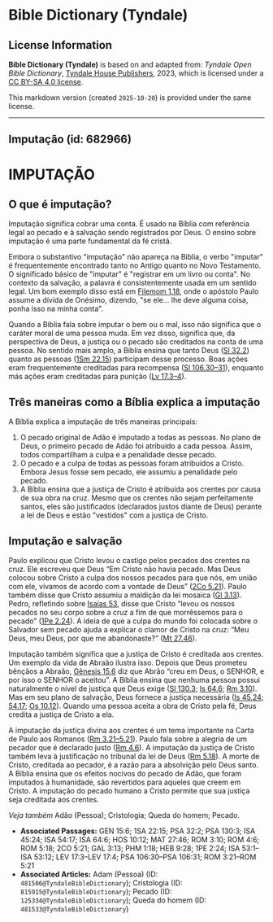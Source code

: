 # Bible Dictionary (Tyndale)

## License Information

**Bible Dictionary (Tyndale)** is based on and adapted from: _Tyndale Open Bible Dictionary_, [Tyndale House Publishers](https://tyndaleopenresources.com/), 2023, which is licensed under a [CC BY-SA 4.0 license](https://creativecommons.org/licenses/by-sa/4.0/legalcode.en).

This markdown version (created `2025-10-20`) is provided under the same license.



--------------------------------

## Imputação (id: 682966)

IMPUTAÇÃO
=========

O que é imputação?
------------------

Imputação significa cobrar uma conta. É usado na Bíblia com referência legal ao pecado e à salvação sendo registrados por Deus. O ensino sobre imputação é uma parte fundamental da fé cristã.

Embora o substantivo "imputação" não apareça na Bíblia, o verbo "imputar" é frequentemente encontrado tanto no Antigo quanto no Novo Testamento. O significado básico de "imputar" é "registrar em um livro ou conta". No contexto da salvação, a palavra é consistentemente usada em um sentido legal. Um bom exemplo disso está em [Filemom 1\.18](https://ref.ly/Phlm1:18), onde o apóstolo Paulo assume a dívida de Onésimo, dizendo, "se ele... lhe deve alguma coisa, ponha isso na minha conta".

Quando a Bíblia fala sobre imputar o bem ou o mal, isso não significa que o caráter moral de uma pessoa muda. Em vez disso, significa que, da perspectiva de Deus, a justiça ou o pecado são creditados na conta de uma pessoa. No sentido mais amplo, a Bíblia ensina que tanto Deus ([Sl 32\.2](https://ref.ly/Ps32:2)) quanto as pessoas ([1Sm 22\.15](https://ref.ly/1Sam22:15)) participam desse processo. Boas ações eram frequentemente creditadas para recompensa ([Sl 106\.30–31](https://ref.ly/Ps106:30-Ps106:31)), enquanto más ações eram creditadas para punição ([Lv 17\.3–4](https://ref.ly/Lev17:3-Lev17:4)).

Três maneiras como a Bíblia explica a imputação
-----------------------------------------------

A Bíblia explica a imputação de três maneiras principais:

1. O pecado original de Adão é imputado a todas as pessoas. No plano de Deus, o primeiro pecado de Adão foi atribuído a cada pessoa. Assim, todos compartilham a culpa e a penalidade desse pecado.
2. O pecado e a culpa de todas as pessoas foram atribuídos a Cristo. Embora Jesus fosse sem pecado, ele assumiu a penalidade pelo pecado.
3. A Bíblia ensina que a justiça de Cristo é atribuída aos crentes por causa de sua obra na cruz. Mesmo que os crentes não sejam perfeitamente santos, eles são justificados (declarados justos diante de Deus) perante a lei de Deus e estão "vestidos" com a justiça de Cristo.

Imputação e salvação
--------------------

Paulo explicou que Cristo levou o castigo pelos pecados dos crentes na cruz. Ele escreveu que Deus “Em Cristo não havia pecado. Mas Deus colocou sobre Cristo a culpa dos nossos pecados para que nós, em união com ele, vivamos de acordo com a vontade de Deus” ([2Co 5\.21](https://ref.ly/2Cor5:21)). Paulo também disse que Cristo assumiu a maldição da lei mosaica ([Gl 3\.13](https://ref.ly/Gal3:13)). Pedro, refletindo sobre [Isaías 53](https://ref.ly/Isa53:1-Isa53:12), disse que Cristo “levou os nossos pecados no seu corpo sobre a cruz a fim de que morrêssemos para o pecado” ([1Pe 2\.24](https://ref.ly/1Pet2:24)). A ideia de que a culpa do mundo foi colocada sobre o Salvador sem pecado ajuda a explicar o clamor de Cristo na cruz: “Meu Deus, meu Deus, por que me abandonaste?” ([Mt 27\.46](https://ref.ly/Matt27:46)).

Imputação também significa que a justiça de Cristo é creditada aos crentes. Um exemplo da vida de Abraão ilustra isso. Depois que Deus prometeu bênçãos a Abraão, [Gênesis 15\.6](https://ref.ly/Gen15:6) diz que Abrão “creu em Deus, o SENHOR, e por isso o SENHOR o aceitou”. A Bíblia ensina que nenhuma pessoa possui naturalmente o nível de justiça que Deus exige ([Sl 130\.3](https://ref.ly/Ps130:3); [Is 64\.6](https://ref.ly/Isa64:6); [Rm 3\.10](https://ref.ly/Rom3:10)). Mas em seu plano de salvação, Deus fornece a justiça necessária ([Is 45\.24](https://ref.ly/Isa45:24); [54\.17](https://ref.ly/Isa54:17); [Os 10\.12](https://ref.ly/Hos10:12)). Quando uma pessoa aceita a obra de Cristo pela fé, Deus credita a justiça de Cristo a ela.

A imputação da justiça divina aos crentes é um tema importante na Carta de Paulo aos Romanos ([Rm 3\.21–5\.21](https://ref.ly/Rom3:21-Rom5:21)). Paulo fala sobre a alegria de um pecador que é declarado justo ([Rm 4\.6](https://ref.ly/Rom4:6)). A imputação da justiça de Cristo também leva à justificação no tribunal da lei de Deus ([Rm 5\.18](https://ref.ly/Rom5:18)). A morte de Cristo, creditada ao pecador, é a razão para a absolvição pelo Deus santo. A Bíblia ensina que os efeitos nocivos do pecado de Adão, que foram imputados à humanidade, são revertidos para aqueles que creem em Cristo. A imputação do pecado humano a Cristo permite que sua justiça seja creditada aos crentes.

*Veja também* Adão (Pessoa); Cristologia; Queda do homem; Pecado.

* **Associated Passages:** GEN 15:6; 1SA 22:15; PSA 32:2; PSA 130:3; ISA 45:24; ISA 54:17; ISA 64:6; HOS 10:12; MAT 27:46; ROM 3:10; ROM 4:6; ROM 5:18; 2CO 5:21; GAL 3:13; PHM 1:18; HEB 9:28; 1PE 2:24; ISA 53:1–ISA 53:12; LEV 17:3–LEV 17:4; PSA 106:30–PSA 106:31; ROM 3:21–ROM 5:21
* **Associated Articles:** Adam (Pessoa) (ID: `481506@TyndaleBibleDictionary`); Cristologia (ID: `815915@TyndaleBibleDictionary`); Pecado (ID: `125334@TyndaleBibleDictionary`); Queda do homem (ID: `481533@TyndaleBibleDictionary`)

